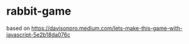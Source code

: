 # rabbit-game

based on https://davisonpro.medium.com/lets-make-this-game-with-javascript-5e2b18da076c
